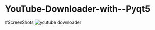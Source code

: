 # YouTube-Downloader-with--Pyqt5
#ScreenShots
![youtube downloader](https://github.com/kadirakdirin1/YouTube-Downloader-with--Pyqt5/assets/147941717/5577ac5b-934e-4991-9548-f9815b2eee81)
